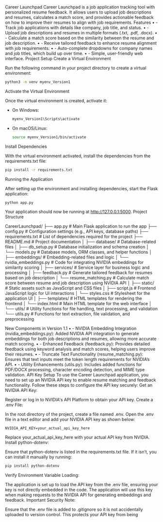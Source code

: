 Career Launchpad
Career Launchpad is a job application tracking tool with personalized resume feedback. It allows users to upload job descriptions and resumes, calculates a match score, and provides actionable feedback on how to improve their resumes to align with job requirements.
Features
•	- Track job applications with details like company, job title, and status.
•	- Upload job descriptions and resumes in multiple formats (.txt, .pdf, .docx).
•	- Calculate a match score based on the similarity between the resume and job description.
•	- Receive tailored feedback to enhance resume alignment with job requirements.
•	- Auto-complete dropdowns for company names and job titles, which build up over time.
•	- Simple, user-friendly web interface.
Project Setup
Create a Virtual Environment

Run the following command in your project directory to create a virtual environment:

```bash
python3 -m venv myenv_Version1
```
Activate the Virtual Environment

Once the virtual environment is created, activate it:

- On Windows:
  ```bash
  myenv_Version1\Scripts\activate
  ```
- On macOS/Linux:
  ```bash
  source myenv_Version1/bin/activate
  ```
Install Dependencies

With the virtual environment activated, install the dependencies from the requirements.txt file:

```bash
pip install -r requirements.txt
```
Running the Application

After setting up the environment and installing dependencies, start the Flask application:

```bash
python app.py
```

Your application should now be running at http://127.0.0.1:5000.
Project Structure

CareerLaunchpad/
├── app.py                   # Main Flask application to run the app
├── config.py                # Configuration settings (e.g., API keys, database paths)
├── requirements.txt         # List of dependencies required for the project
├── README.md                # Project documentation
│
├── database/                # Database-related files
│   ├── db_setup.py          # Database initialization and schema creation
│   └── models.py            # Database models, ORM classes, and helper functions
│
├── embeddings/              # Embedding-related files and logic
│   └── nvidia_embeddings.py # Code for integrating NVIDIA embeddings for similarity scoring
│
├── services/                # Service layer for business logic and processing
│   ├── feedback.py          # Generate tailored feedback for resumes based on job description
│   └── resume_matching.py   # Calculate match score between resume and job description using NVIDIA API
│
├── static/                  # Static assets such as JavaScript and CSS files
│   ├── script.js            # Frontend JavaScript logic for UI interactions
│   └── styles.css           # Stylesheet for the application UI
│
├── templates/               # HTML templates for rendering the frontend
│   └── index.html           # Main HTML template for the web interface
│
└── utils/                   # Utility functions for file handling, text processing, and validation
    └── utils.py             # Functions for text extraction, file validation, and preprocessing

New Components in Version 1.1
•	- NVIDIA Embedding Integration (nvidia_embeddings.py): Added NVIDIA API integration to generate embeddings for both job descriptions and resumes, allowing more accurate match scoring.
•	- Enhanced Feedback (feedback.py): Provides detailed feedback using keyword analysis and match scores, helping users improve their resumes.
•	- Truncate Text Functionality (resume_matching.py): Ensures that text inputs meet the token length requirements for NVIDIA’s API.
•	- Utility Enhancements (utils.py): Includes added functions for PDF/DOCX processing, character encoding detection, and MIME type validation.
API Key Setup
To use the Career Launchpad application, you need to set up an NVIDIA API key to enable resume matching and feedback functionality. Follow these steps to configure the API key securely:
Get an NVIDIA API Key:

Register or log in to NVIDIA's API Platform to obtain your API key.
Create a .env File:

In the root directory of the project, create a file named .env. Open the .env file in a text editor and add your NVIDIA API key as shown below:

```plaintext
NVIDIA_API_KEY=your_actual_api_key_here
```
Replace your_actual_api_key_here with your actual API key from NVIDIA.
Install python-dotenv:

Ensure that python-dotenv is listed in the requirements.txt file. If it isn’t, you can install it manually by running:

```bash
pip install python-dotenv
```
Verify Environment Variable Loading:

The application is set up to load the API key from the .env file, ensuring your key is not directly embedded in the code. The application will use this key when making requests to the NVIDIA API for generating embeddings and feedback.
Important Security Note:

Ensure that the .env file is added to .gitignore so it is not accidentally uploaded to version control. This protects your API key from being 
